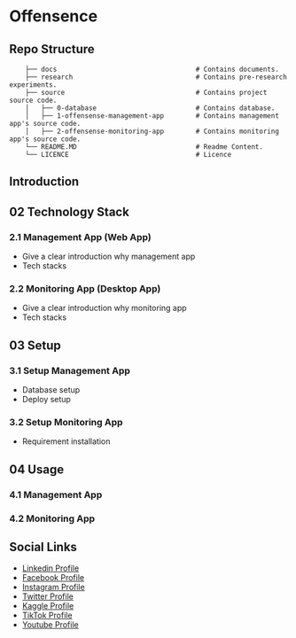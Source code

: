 # Offensence

## Repo Structure

```
    ├── docs                                   # Contains documents.
    ├── research                               # Contains pre-research experiments.
    ├── source                                 # Contains project source code.
    │   ├── 0-database                         # Contains database.
    │   ├── 1-offensense-management-app        # Contains management app's source code.
    │   ├── 2-offensense-monitoring-app        # Contains monitoring app's source code.
    └── README.MD                              # Readme Content.
    └── LICENCE                                # Licence
```

## Introduction

## 02 Technology Stack

### 2.1 Management App (Web App)

 - Give a clear introduction why management app
 - Tech stacks

### 2.2 Monitoring App (Desktop App)

 - Give a clear introduction why monitoring app
 - Tech stacks


## 03 Setup

### 3.1 Setup Management App

- Database setup
- Deploy setup  

### 3.2 Setup Monitoring App

- Requirement installation

## 04 Usage

### 4.1 Management App

### 4.2 Monitoring App


## Social Links

- [Linkedin Profile](https://www.linkedin.com/in/gunarakulangunaretnam)
- [Facebook Profile](https://www.facebook.com/gunarakulangunaratnam)
- [Instagram Profile](https://www.instagram.com/gunarakulangunaretnam)
- [Twitter Profile ](https://twitter.com/gunarakulangr)
- [Kaggle Profile](https://www.kaggle.com/gunarakulangr)
- [TikTok Profile](https://www.tiktok.com/@gunarakulangunaretnam)
- [Youtube Profile](https://www.youtube.com/channel/UCMWkED5sabgVZSCKjZuRJXA)
